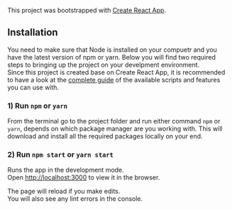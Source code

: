 This project was bootstrapped with [Create React App](https://github.com/facebookincubator/create-react-app).

## Installation
You need to make sure that Node is installed on your compuetr and you have the latest version of npm or yarn. Below you will find two required steps to bringing up the project on your develpment environment.<br> Since this project is created base on Create React App, it is recommended to have a look at the [complete guide](https://github.com/facebookincubator/create-react-app/blob/master/packages/react-scripts/template/README.md) of the available scripts and features you can use with.

### 1) Run `npm` or `yarn`
From the terminal go to the project folder and run either command `npm` or `yarn`, depends on which package manager are you working with. This will download and install all the required packages locally on your end.<br>

### 2) Run `npm start` or `yarn start`

Runs the app in the development mode.<br>
Open [http://localhost:3000](http://localhost:3000) to view it in the browser.

The page will reload if you make edits.<br>
You will also see any lint errors in the console.

 